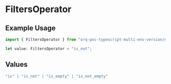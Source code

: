 # FiltersOperator

## Example Usage

```typescript
import { FiltersOperator } from "orq-poc-typescript-multi-env-version/models/operations";

let value: FiltersOperator = "is_not";
```

## Values

```typescript
"is" | "is_not" | "is_empty" | "is_not_empty"
```